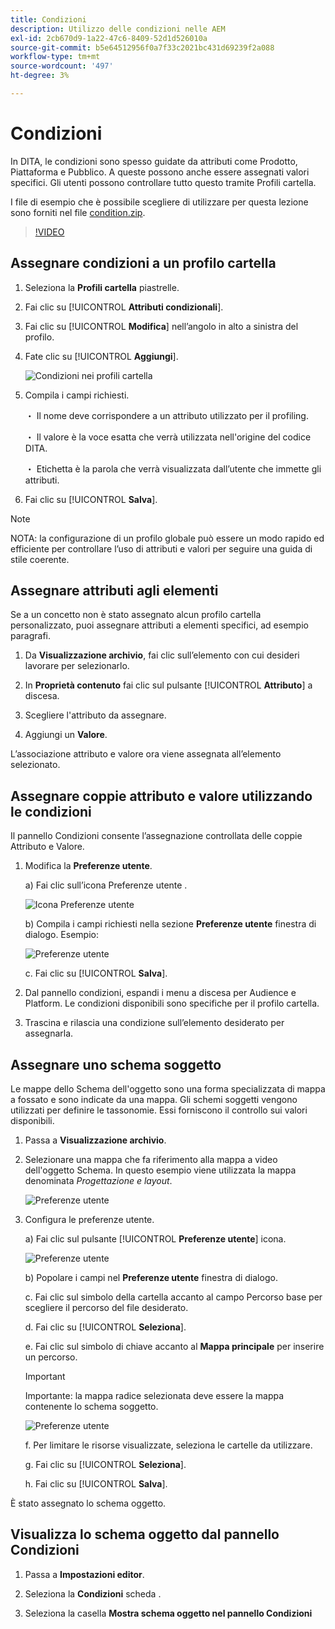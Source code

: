 ```yaml
---
title: Condizioni
description: Utilizzo delle condizioni nelle AEM
exl-id: 2cb670d9-1a22-47c6-8409-52d1d526010a
source-git-commit: b5e64512956f0a7f33c2021bc431d69239f2a088
workflow-type: tm+mt
source-wordcount: '497'
ht-degree: 3%

---
```


# Condizioni

In DITA, le condizioni sono spesso guidate da attributi come Prodotto, Piattaforma e Pubblico. A queste possono anche essere assegnati valori specifici. Gli utenti possono controllare tutto questo tramite Profili cartella.

I file di esempio che è possibile scegliere di utilizzare per questa lezione sono forniti nel file [condition.zip](assets/conditions.zip).

>[!VIDEO](https://video.tv.adobe.com/v/342755)

## Assegnare condizioni a un profilo cartella

1. Seleziona la **Profili cartella** piastrelle.

2. Fai clic su [!UICONTROL **Attributi condizionali**].

3. Fai clic su [!UICONTROL **Modifica**] nell’angolo in alto a sinistra del profilo.

4. Fate clic su [!UICONTROL **Aggiungi**].

   ![Condizioni nei profili cartella](images/lesson-13/add-name.png)

5. Compila i campi richiesti.

   ・ Il nome deve corrispondere a un attributo utilizzato per il profiling.

   ・ Il valore è la voce esatta che verrà utilizzata nell&#39;origine del codice DITA.

   ・ Etichetta è la parola che verrà visualizzata dall’utente che immette gli attributi.

6. Fai clic su [!UICONTROL **Salva**].

>[!NOTE]
>
>NOTA: la configurazione di un profilo globale può essere un modo rapido ed efficiente per controllare l’uso di attributi e valori per seguire una guida di stile coerente.

## Assegnare attributi agli elementi

Se a un concetto non è stato assegnato alcun profilo cartella personalizzato, puoi assegnare attributi a elementi specifici, ad esempio paragrafi.

1. Da **Visualizzazione archivio**, fai clic sull’elemento con cui desideri lavorare per selezionarlo.

2. In **Proprietà contenuto** fai clic sul pulsante [!UICONTROL **Attributo**] a discesa.

3. Scegliere l&#39;attributo da assegnare.

4. Aggiungi un **Valore**.

L’associazione attributo e valore ora viene assegnata all’elemento selezionato.

## Assegnare coppie attributo e valore utilizzando le condizioni

Il pannello Condizioni consente l’assegnazione controllata delle coppie Attributo e Valore.

1. Modifica la **Preferenze utente**.

   a) Fai clic sull’icona Preferenze utente .

   ![Icona Preferenze utente](images/lesson-13/user-prefs-icon.png)

   b) Compila i campi richiesti nella sezione **Preferenze utente** finestra di dialogo. Esempio:

   ![Preferenze utente](images/lesson-13/user-preferences.png)

   c. Fai clic su [!UICONTROL **Salva**].

2. Dal pannello condizioni, espandi i menu a discesa per Audience e Platform. Le condizioni disponibili sono specifiche per il profilo cartella.

3. Trascina e rilascia una condizione sull’elemento desiderato per assegnarla.

## Assegnare uno schema soggetto

Le mappe dello Schema dell&#39;oggetto sono una forma specializzata di mappa a fossato e sono indicate da una mappa. Gli schemi soggetti vengono utilizzati per definire le tassonomie. Essi forniscono il controllo sui valori disponibili.

1. Passa a **Visualizzazione archivio**.

2. Selezionare una mappa che fa riferimento alla mappa a video dell&#39;oggetto Schema. In questo esempio viene utilizzata la mappa denominata _Progettazione e layout_.

   ![Preferenze utente](images/lesson-13/subject-scheme-map.png)

3. Configura le preferenze utente.

   a) Fai clic sul pulsante [!UICONTROL **Preferenze utente**] icona.

   ![Preferenze utente](images/lesson-13/user-prefs-icon-2.png)

   b) Popolare i campi nel **Preferenze utente** finestra di dialogo.

   c. Fai clic sul simbolo della cartella accanto al campo Percorso base per scegliere il percorso del file desiderato.

   d. Fai clic su [!UICONTROL **Seleziona**].

   e. Fai clic sul simbolo di chiave accanto al **Mappa principale** per inserire un percorso.

   >[!IMPORTANT]
   >
   >Importante: la mappa radice selezionata deve essere la mappa contenente lo schema soggetto.


   ![Preferenze utente](images/lesson-13/user-preferences-2.png)

   f. Per limitare le risorse visualizzate, seleziona le cartelle da utilizzare.

   g. Fai clic su [!UICONTROL **Seleziona**].

   h. Fai clic su [!UICONTROL **Salva**].

È stato assegnato lo schema oggetto.

## Visualizza lo schema oggetto dal pannello Condizioni

1. Passa a **Impostazioni editor**.

2. Seleziona la **Condizioni** scheda .

3. Seleziona la casella **Mostra schema oggetto nel pannello Condizioni**
